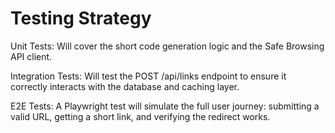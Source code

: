 # Testing Strategy

Unit Tests: Will cover the short code generation logic and the Safe Browsing API client.

Integration Tests: Will test the POST /api/links endpoint to ensure it correctly interacts with the database and caching layer.

E2E Tests: A Playwright test will simulate the full user journey: submitting a valid URL, getting a short link, and verifying the redirect works.
